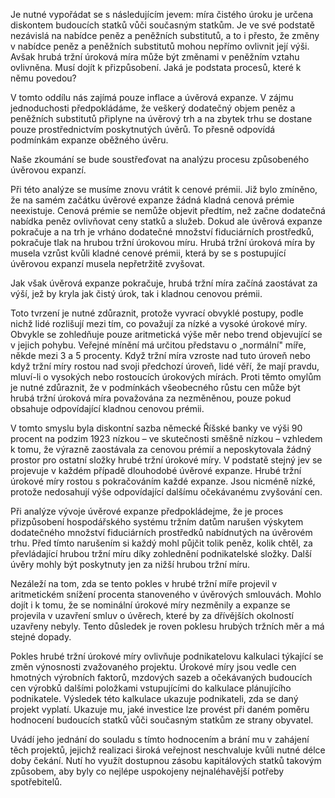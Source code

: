Je nutné vypořádat se s následujícím jevem: míra čistého úroku je určena diskontem budoucích statků vůči současným statkům. Je ve své podstatě nezávislá na nabídce peněz a peněžních substitutů, a to i přesto, že změny v nabídce peněz a peněžních substitutů mohou nepřímo ovlivnit její výši. Avšak hrubá tržní úroková míra může být změnami v peněžním vztahu ovlivněna. Musí dojít k přizpůsobení. Jaká je podstata procesů, které k němu povedou?

V tomto oddílu nás zajímá pouze inflace a úvěrová expanze. V zájmu jednoduchosti předpokládáme, že veškerý dodatečný objem peněz a peněžních substitutů připlyne na úvěrový trh a na zbytek trhu se dostane pouze prostřednictvím poskytnutých úvěrů. To přesně odpovídá podmínkám expanze oběžného úvěru.

Naše zkoumání se bude soustřeďovat na analýzu procesu způsobeného úvěrovou expanzí.

Při této analýze se musíme znovu vrátit k cenové prémii. Již bylo zmíněno, že na samém začátku úvěrové expanze žádná kladná cenová prémie neexistuje. Cenová prémie se nemůže objevit předtím, než začne dodatečná nabídka peněz ovlivňovat ceny statků a služeb. Dokud ale úvěrová expanze pokračuje a na trh je vrháno dodatečné množství fiduciárních prostředků, pokračuje tlak na hrubou tržní úrokovou míru. Hrubá tržní úroková míra by musela vzrůst kvůli kladné cenové prémii, která by se s postupující úvěrovou expanzí musela nepřetržitě zvyšovat.

Jak však úvěrová expanze pokračuje, hrubá tržní míra začíná zaostávat za výší, jež by kryla jak čistý úrok, tak i kladnou cenovou prémii.

Toto tvrzení je nutné zdůraznit, protože vyvrací obvyklé postupy, podle nichž lidé rozlišují mezi tím, co považují za nízké a vysoké úrokové míry. Obvykle se zohledňuje pouze aritmetická výše měr nebo trend objevující se v jejich pohybu. Veřejné mínění má určitou představu o „normální" míře, někde mezi 3 a 5 procenty. Když tržní míra vzroste nad tuto úroveň nebo když tržní míry rostou nad svoji předchozí úroveň, lidé věří, že mají pravdu, mluví-li o vysokých nebo rostoucích úrokových mírách. Proti těmto omylům je nutné zdůraznit, že v podmínkách všeobecného růstu cen může být hrubá tržní úroková míra považována za nezměněnou, pouze pokud obsahuje odpovídající kladnou cenovou prémii.

V tomto smyslu byla diskontní sazba německé Říšské banky ve výši 90 procent na podzim 1923 nízkou – ve skutečnosti směšně nízkou – vzhledem k tomu, že výrazně zaostávala za cenovou prémií a neposkytovala žádný prostor pro ostatní složky hrubé tržní úrokové míry. V podstatě stejný jev se projevuje v každém případě dlouhodobé úvěrové expanze. Hrubé tržní úrokové míry rostou s pokračováním každé expanze. Jsou nicméně nízké, protože nedosahují výše odpovídající dalšímu očekávanému zvyšování cen.

Při analýze vývoje úvěrové expanze předpokládejme, že je proces přizpůsobení hospodářského systému tržním datům narušen výskytem dodatečného množství fiduciárních prostředků nabídnutých na úvěrovém trhu. Před tímto narušením si každý mohl půjčit tolik peněz, kolik chtěl, za převládající hrubou tržní míru díky zohlednění podnikatelské složky. Další úvěry mohly být poskytnuty jen za nižší hrubou tržní míru.

Nezáleží na tom, zda se tento pokles v hrubé tržní míře projevil v aritmetickém snížení procenta stanoveného v úvěrových smlouvách. Mohlo dojít i k tomu, že se nominální úrokové míry nezměnily a expanze se projevila v uzavření smluv o úvěrech, které by za dřívějších okolností uzavřeny nebyly. Tento důsledek je roven poklesu hrubých tržních měr a má stejné dopady.

Pokles hrubé tržní úrokové míry ovlivňuje podnikatelovu kalkulaci týkající se změn výnosnosti zvažovaného projektu. Úrokové míry jsou vedle cen hmotných výrobních faktorů, mzdových sazeb a očekávaných budoucích cen výrobků dalšími položkami vstupujícími do kalkulace plánujícího podnikatele. Výsledek této kalkulace ukazuje podnikateli, zda se daný projekt vyplatí. Ukazuje mu, jaké investice lze provést při daném poměru hodnocení budoucích statků vůči současným statkům ze strany obyvatel.

Uvádí jeho jednání do souladu s tímto hodnocením a brání mu v zahájení těch projektů, jejichž realizaci široká veřejnost neschvaluje kvůli nutné délce doby čekání. Nutí ho využít dostupnou zásobu kapitálových statků takovým způsobem, aby byly co nejlépe uspokojeny nejnaléhavější potřeby spotřebitelů.